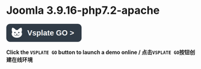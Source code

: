 # Joomla 3.9.16-php7.2-apache

<a href="https://www.vsplate.com/?docker-compose=https://github.com/vsplate/dcenvs/joomla/3.9.16-php7.2-apache"><img alt="VSPLATE GO" src="https://raw.githubusercontent.com/vsplate/images/master/vsgo_btn.png" width="200px"></a>

**Click the `VSPLATE GO` button to launch a demo online / 点击`VSPLATE GO`按钮创建在线环境**